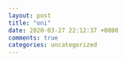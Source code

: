 ```yaml
---
layout: post
title: "oni"
date: 2020-03-27 22:12:37 +0800
comments: true
categories: uncategorized
---
```

